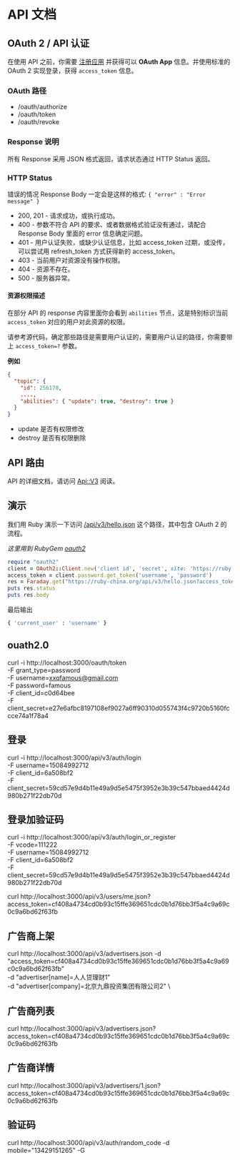 # API 文档



## OAuth 2 / API 认证

在使用 API 之前，你需要 [注册应用](/oauth/applications/new) 并获得可以 **OAuth App** 信息。并使用标准的 OAuth 2 实现登录，获得 `access_token` 信息。

### OAuth 路径

- /oauth/authorize
- /oauth/token
- /oauth/revoke

### Response 说明

所有 Response 采用 JSON 格式返回，请求状态通过 HTTP Status 返回。

### HTTP Status

错误的情况 Response Body 一定会是这样的格式: `{ "error" : "Error message" }`

- 200, 201 - 请求成功，或执行成功。
- 400 - 参数不符合 API 的要求、或者数据格式验证没有通过，请配合 Response Body 里面的 error 信息确定问题。
- 401 - 用户认证失败，或缺少认证信息，比如 access_token 过期，或没传，可以尝试用 refresh_token 方式获得新的 access_token。
- 403 - 当前用户对资源没有操作权限。
- 404 - 资源不存在。
- 500 - 服务器异常。

#### 资源权限描述

在部分 API 的 response 内容里面你会看到 `abilities` 节点，这是特别标识当前 `access_token` 对应的用户对此资源的权限。

请参考源代码，确定那些路径是需要用户认证的，需要用户认证的路径，你需要带上 `access_token=?` 参数。

**例如**

```json
{
  "topic": {
    "id": 256170,
    ....,
    "abilities": { "update": true, "destroy": true }
  }
}
```

- update 是否有权限修改
- destroy 是否有权限删除

## API 路由

API 的详细文档，请访问 [Api::V3](/api-doc/Api/V3.html) 阅读。

## 演示

我们用 Ruby 演示一下访问 [/api/v3/hello.json](/api-doc/Api/V3/RootController.html#hello-instance_method) 这个路径，其中包含 OAuth 2 的流程。

_这里用到 RubyGem [oauth2](https://github.com/intridea/oauth2)_

```rb
require "oauth2"
client = OAuth2::Client.new('client id', 'secret', site: 'https://ruby-china.org')
access_token = client.password.get_token('username', 'password')
res = Faraday.get("https://ruby-china.org/api/v3/hello.json?access_token=#{access_token.token}")
puts res.status
puts res.body
```

最后输出

```rb
{ 'current_user' : 'username' }
```
## ouath2.0
curl -i http://localhost:3000/oauth/token \
-F grant_type=password \
-F username=xxqfamous@gmail.com \
-F password=famous \
-F client_id=c0d64bee \
-F client_secret=e27e6afbc8197108ef9027a6ff90310d055743f4c9720b5160fccce74a1f78a4


## 登录
curl -i http://localhost:3000/api/v3/auth/login \
-F username=15084992712 \
-F client_id=6a508bf2 \
-F client_secret=59cd57e9d4b11e49a9d5e5475f3952e3b39c547bbaed4424d980b271f22db70d

## 登录加验证码
curl -i http://localhost:3000/api/v3/auth/login_or_register \
-F vcode=111222 \
-F username=15084992712 \
-F client_id=6a508bf2 \
-F client_secret=59cd57e9d4b11e49a9d5e5475f3952e3b39c547bbaed4424d980b271f22db70d

curl http://localhost:3000/api/v3/users/me.json?access_token=cf408a4734cd0b93c15ffe369651cdc0b1d76bb3f5a4c9a69c0c9a6bd62f63fb

## 广告商上架
curl http://localhost:3000/api/v3/advertisers.json -d "access_token=cf408a4734cd0b93c15ffe369651cdc0b1d76bb3f5a4c9a69c0c9a6bd62f63fb" \
-d "advertiser[name]=人人贷理财1" \
-d "advertiser[company]=北京九鼎投资集团有限公司2" \

## 广告商列表
curl http://localhost:3000/api/v3/advertisers.json?access_token=cf408a4734cd0b93c15ffe369651cdc0b1d76bb3f5a4c9a69c0c9a6bd62f63fb

## 广告商详情
curl http://localhost:3000/api/v3/advertisers/1.json?access_token=cf408a4734cd0b93c15ffe369651cdc0b1d76bb3f5a4c9a69c0c9a6bd62f63fb

## 验证码
curl http://localhost:3000/api/v3/auth/random_code -d mobile="13429151265" -G



